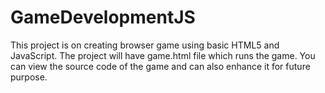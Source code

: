 # GameDevelopmentJS
This project is on creating browser game using basic HTML5 and JavaScript. The project will have game.html file which runs the game. You can view the source code of the game and can also enhance it for future purpose. 
